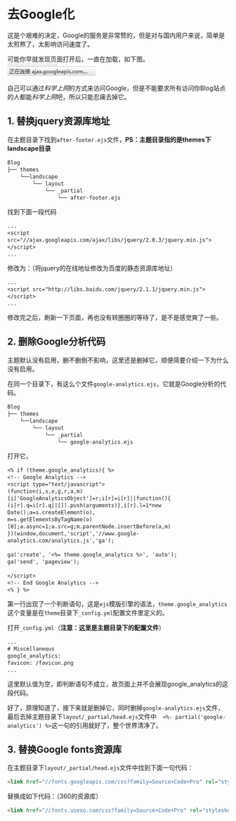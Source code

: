 # 去Google化
这是个艰难的决定，Google的服务是非常赞的，但是对与国内用户来说，简单是太煎熬了，太影响访问速度了。

可能你早就发现页面打开后，一直在加载，如下图。
![](./image/2016-08-22-10-51-42.jpg)

自己可以通过*科学上网*的方式来访问Google，但是不能要求所有访问你Blog站点的人都能*科学上网*吧，所以只能忍痛去掉它。

## 1. 替换jquery资源库地址
在主题目录下找到`after-footer.ejs`文件，**PS：主题目录指的是themes下landscape目录**

```
Blog
├── themes
    └──landscape
        └── layout
            └── _partial
                └── after-footer.ejs
```

找到下面一段代码

```
...
<script src="//ajax.googleapis.com/ajax/libs/jquery/2.0.3/jquery.min.js"></script>
...
```

修改为：（将jquery的在线地址修改为百度的静态资源库地址）

```
...
<script src="http://libs.baidu.com/jquery/2.1.1/jquery.min.js"></script>
...
```

修改完之后，刷新一下页面，再也没有转圈圈的等待了，是不是感觉爽了一些。

## 2. 删除Google分析代码
主题默认没有启用，删不删倒不影响，这里还是删掉它，顺便简要介绍一下为什么没有启用。

在同一个目录下，有这么个文件`google-analytics.ejs`，它就是Google分析的代码。

```
Blog
├── themes
    └──landscape
        └── layout
            └── _partial
                └── google-analytics.ejs
```

打开它，

```
<% if (theme.google_analytics){ %>
<!-- Google Analytics -->
<script type="text/javascript">
(function(i,s,o,g,r,a,m){i['GoogleAnalyticsObject']=r;i[r]=i[r]||function(){
(i[r].q=i[r].q||[]).push(arguments)},i[r].l=1*new Date();a=s.createElement(o),
m=s.getElementsByTagName(o)[0];a.async=1;a.src=g;m.parentNode.insertBefore(a,m)
})(window,document,'script','//www.google-analytics.com/analytics.js','ga');

ga('create', '<%= theme.google_analytics %>', 'auto');
ga('send', 'pageview');

</script>
<!-- End Google Analytics -->
<% } %>
```

第一行出现了一个判断语句，这是`ejs`模版引擎的语法，`theme.google_analytics`这个变量是在`theme`目录下`_config.yml`配置文件里定义的。

打开`_config.yml`（**注意：这里是主题目录下的配置文件**）

```
...
# Miscellaneous
google_analytics:
favicon: /favicon.png
...
```

这里默认值为空，即判断语句不成立，故页面上并不会展现google_analytics的这段代码。

好了，原理知道了，接下来就是删掉它，同时删掉`google-analytics.ejs`文件，最后去掉主题目录下`layout/_partial/head.ejs`文件中`  <%- partial('google-analytics') %>`这一句的引用就好了，整个世界清净了。

## 3. 替换Google fonts资源库
在主题目录下`layout/_partial/head.ejs`文件中找到下面一句代码：

```html
<link href="//fonts.googleapis.com/css?family=Source+Code+Pro" rel="stylesheet" type="text/css">
```

替换成如下代码：（360的资源库）

```html
<link href="//fonts.useso.com/css?family=Source+Code+Pro" rel="stylesheet" type="text/css">
```